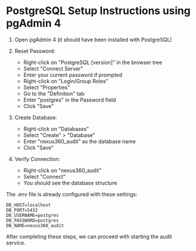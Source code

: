 # PostgreSQL Setup Instructions using pgAdmin 4

1. Open pgAdmin 4 (it should have been installed with PostgreSQL)

2. Reset Password:
   - Right-click on "PostgreSQL [version]" in the browser tree
   - Select "Connect Server"
   - Enter your current password if prompted
   - Right-click on "Login/Group Roles"
   - Select "Properties"
   - Go to the "Definition" tab
   - Enter "postgres" in the Password field
   - Click "Save"

3. Create Database:
   - Right-click on "Databases"
   - Select "Create" > "Database"
   - Enter "nexus360_audit" as the database name
   - Click "Save"

4. Verify Connection:
   - Right-click on "nexus360_audit"
   - Select "Connect"
   - You should see the database structure

The .env file is already configured with these settings:
```env
DB_HOST=localhost
DB_PORT=5432
DB_USERNAME=postgres
DB_PASSWORD=postgres
DB_NAME=nexus360_audit
```

After completing these steps, we can proceed with starting the audit service.
